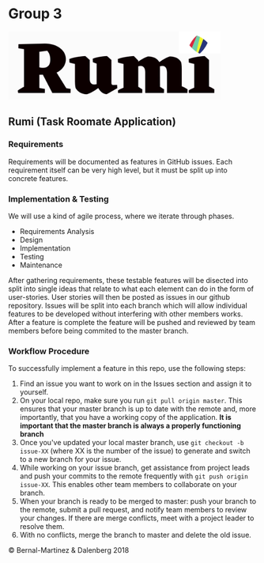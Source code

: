 # Group 3
![image](05rumiLogo.PNG)
## Rumi (Task Roomate Application)
### Requirements

Requirements will be documented as features in GitHub issues. 
Each requirement itself can be very high level, but it must be split up into concrete features.

### Implementation & Testing

We will use a kind of agile process, where we iterate through phases.
- Requirements Analysis
- Design
- Implementation
- Testing
- Maintenance

After gathering requirements, these testable features will be disected into split into single ideas that relate to what each element can do in the form of user-stories.
User stories will then be posted as issues in our github repository.
Issues will be split into each branch which will allow individual features to be developed without interfering with other members works.
After a feature is complete the feature will be pushed and reviewed by team members before being commited to the master branch.

### Workflow Procedure

To successfully implement a feature in this repo, use the following steps:

1. Find an issue you want to work on in the Issues section and assign it to yourself.
2. On your local repo, make sure you run `git pull origin master`. This ensures that your master branch is up to date with the remote and, more importantly, that you have a working copy of the application. **It is important that the master branch is always a properly functioning branch**
3. Once you've updated your local master branch, use `git checkout -b issue-XX` (where XX is the number of the issue) to generate and switch to a new branch for your issue.
4. While working on your issue branch, get assistance from project leads and push your commits to the remote frequently with `git push origin issue-XX`. This enables other team members to collaborate on your branch.
5. When your branch is ready to be merged to master: push your branch to the remote, submit a pull request, and notify team members to review your changes. If there are merge conflicts, meet with a project leader to resolve them.
6. With no conflicts, merge the branch to master and delete the old issue.

© Bernal-Martinez & Dalenberg 2018
